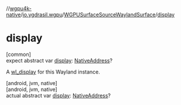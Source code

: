 //[wgpu4k-native](../../../index.md)/[io.ygdrasil.wgpu](../index.md)/[WGPUSurfaceSourceWaylandSurface](index.md)/[display](display.md)

# display

[common]\
expect abstract var [display](display.md): [NativeAddress](../../ffi/-native-address/index.md)?

A [wl_display](https://wayland.freedesktop.org/docs/html/apa.html#protocol-spec-wl_display) for this Wayland instance.

[android, jvm, native]\
[android, jvm, native]\
actual abstract var [display](display.md): [NativeAddress](../../ffi/-native-address/index.md)?